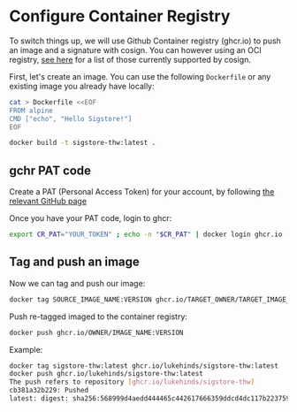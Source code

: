 # Configure Container Registry

To switch things up, we will use Github Container registry (ghcr.io)
to push an image and a signature with cosign. You can however
using an OCI registry, [see here](https://github.com/sigstore/cosign#registry-support)
for a list of those currently supported by cosign.

First, let's create an image. You can use the following `Dockerfile` or any existing image
you already have locally:

```bash
cat > Dockerfile <<EOF
FROM alpine
CMD ["echo", "Hello Sigstore!"]
EOF
```

```bash
docker build -t sigstore-thw:latest .
```

## gchr PAT code

Create a PAT (Personal Access Token) for your account, by following
[the relevant GitHub page](https://docs.github.com/en/github/authenticating-to-github/keeping-your-account-and-data-secure/creating-a-personal-access-token)

Once you have your PAT code, login to ghcr:

```bash
export CR_PAT="YOUR_TOKEN" ; echo -n "$CR_PAT" | docker login ghcr.io -u <github_user> --password-stdin
```

## Tag and push an image

Now we can tag and push our image:

```bash
docker tag SOURCE_IMAGE_NAME:VERSION ghcr.io/TARGET_OWNER/TARGET_IMAGE_NAME:VERSION
```

Push re-tagged imaged to the container registry:

```bash
docker push ghcr.io/OWNER/IMAGE_NAME:VERSION
```

Example:

```bash
docker tag sigstore-thw:latest ghcr.io/lukehinds/sigstore-thw:latest
docker push ghcr.io/lukehinds/sigstore-thw:latest
The push refers to repository [ghcr.io/lukehinds/sigstore-thw]
cb381a32b229: Pushed
latest: digest: sha256:568999d4aedd444465c442617666359ddcd4dc117b22375983d2576c3847c9ba size: 528
```

